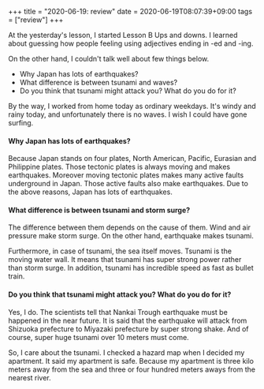 +++
title =  "2020-06-19: review"
date = 2020-06-19T08:07:39+09:00
tags = ["review"]
+++

At the yesterday's lesson,
I started Lesson B Ups and downs.
I learned about guessing how people feeling using adjectives ending in -ed and -ing.

On the other hand, I couldn't talk well about few things below.
* Why Japan has lots of earthquakes?
* What difference is between tsunami and waves?
* Do you think that tsunami might attack you? What do you do for it?


By the way, I worked from home today as ordinary weekdays.
It's windy and rainy today, and unfortunately there is no waves.
I wish I could have gone surfing.

#### Why Japan has lots of earthquakes?

Because Japan stands on four plates, North American, Pacific, Eurasian and Philippine plates.
Those tectonic plates is always moving and makes earthquakes.
Moreover moving tectonic plates makes many active faults underground in Japan.
Those active faults also make earthquakes.
Due to the above reasons, Japan has lots of earthquakes. 

#### What difference is between tsunami and storm surge?

The difference between them depends on the cause of them.
Wind and air pressure make storm surge.
On the other hand, earthquake makes tsunami.

Furthermore, in case of tsunami, the sea itself moves.
Tsunami is the moving water wall.
It means that tsunami has super strong power rather than storm surge.
In addition, tsunami has incredible speed as fast as bullet train. 

#### Do you think that tsunami might attack you? What do you do for it?

Yes, I do.
The scientists tell that Nankai Trough earthquake must be happened in the near future.
It is said that the earthquake will attack from Shizuoka prefecture to Miyazaki prefecture by super strong shake.
And of course, super huge tsunami over 10 meters must come.

So, I care about the tsunami.
I checked a hazard map when I decided my apartment.
It said my apartment is safe.
Because my apartment is three kilo meters away from the sea and
three or four hundred meters aways from the nearest river.
